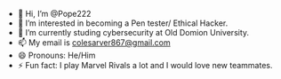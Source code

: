 - 👋 Hi, I’m @Pope222
- 👀 I’m interested in becoming a Pen tester/ Ethical Hacker.
- 🌱 I’m currently studing cybersecurity at Old Domion University.
- 📫 My email is colesarver867@gmail.com
- 😄 Pronouns: He/Him
- ⚡ Fun fact: I play Marvel Rivals a lot and I would love new teammates. 

<!---
Pope222/Pope222 is a ✨ special ✨ repository because its `README.md` (this file) appears on your GitHub profile.
You can click the Preview link to take a look at your changes.
--->
